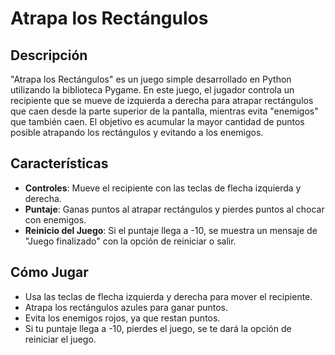 # Atrapa los Rectángulos

## Descripción

"Atrapa los Rectángulos" es un juego simple desarrollado en Python utilizando la biblioteca Pygame. En este juego, el jugador controla un recipiente que se mueve de izquierda a derecha para atrapar rectángulos que caen desde la parte superior de la pantalla, mientras evita "enemigos" que también caen. El objetivo es acumular la mayor cantidad de puntos posible atrapando los rectángulos y evitando a los enemigos.

## Características

- **Controles**: Mueve el recipiente con las teclas de flecha izquierda y derecha.
- **Puntaje**: Ganas puntos al atrapar rectángulos y pierdes puntos al chocar con enemigos.
- **Reinicio del Juego**: Si el puntaje llega a -10, se muestra un mensaje de "Juego finalizado" con la opción de reiniciar o salir.

## Cómo Jugar

- Usa las teclas de flecha izquierda y derecha para mover el recipiente.
- Atrapa los rectángulos azules para ganar puntos.
- Evita los enemigos rojos, ya que restan puntos.
- Si tu puntaje llega a -10, pierdes el juego, se te dará la opción de reiniciar el juego.
